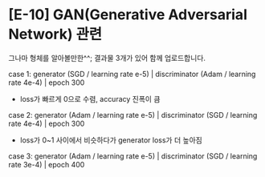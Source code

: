 # [E-10] GAN(Generative Adversarial Network) 관련

그나마 형체를 알아볼만한^^; 결과물 3개가 있어 함께 업로드합니다.

case 1: generator (SGD / learning rate e-5) | discriminator (Adam / learning rate 4e-4) | epoch 300
* loss가 빠르게 0으로 수렴, accuracy 진폭이 큼

case 2: generator (Adam / learning rate e-5) | discriminator (SGD / learning rate 4e-4) | epoch 300
* loss가 0~1 사이에서 비슷하다가 generator loss가 더 높아짐
 
case 3: generator (Adam / learning rate e-5) | discriminator (SGD / learning rate 3e-4) | epoch 400
